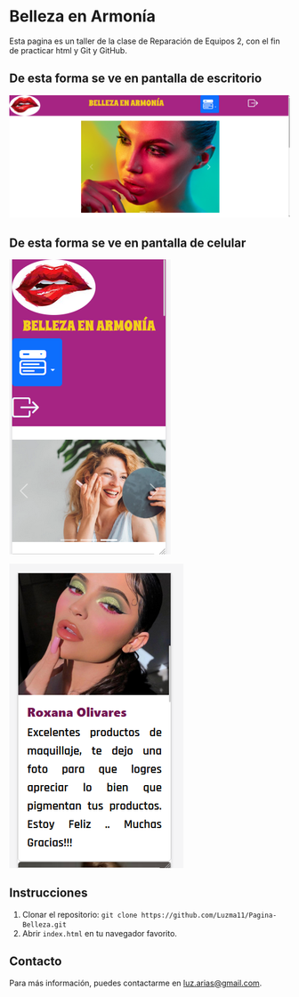 # Belleza en Armonía

Esta pagina es un taller de la clase de Reparación de Equipos 2, con el fin de practicar html y Git y GitHub.

## De esta forma se ve en pantalla de escritorio
![alt text](Img/L1.png)

## De esta forma se ve en pantalla de celular
![alt text](Img/L2.png)

![alt text](Img/L3.png)

## Instrucciones
1. Clonar el repositorio: `git clone https://github.com/Luzma11/Pagina-Belleza.git`
2. Abrir `index.html` en tu navegador favorito.

## Contacto
Para más información, puedes contactarme en [luz.arias@gmail.com](luz.arias@gmail.com).

